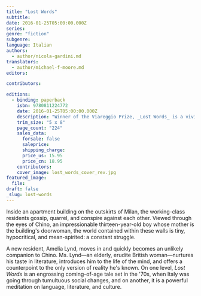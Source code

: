 ```yaml
---
title: "Lost Words"
subtitle:
date: 2016-01-25T05:00:00.000Z
series:
genre: "fiction"
subgenre:
language: Italian
authors:
  - author/nicola-gardini.md
translators:
  - author/michael-f-moore.md
editors:

contributors:

editions:
  - binding: paperback
    isbn: 9780811224772
    date: 2016-01-25T05:00:00.000Z
    description: "Winner of the Viareggio Prize, _Lost Words_ is a vivid portrait of 1970s Italy on the brink of social upheaval "
    trim_size: "5 x 8"
    page_count: "224"
    sales_data:
      forsale: false
      saleprice:
      shipping_charge:
      price_us: 15.95
      price_cn: 18.95
    contributors:
    cover_image: lost_words_cover_rev.jpg
featured_image:
  file:
draft: false
_slug: lost-words
---
```


Inside an apartment building on the outskirts of Milan, the working-class residents gossip, quarrel, and conspire against each other. Viewed through the eyes of Chino, an impressionable thirteen-year-old boy whose mother is the building's doorwoman, the world contained within these walls is tiny, hypocritical, and mean-spirited: a constant struggle.

A new resident, Amelia Lynd, moves in and quickly becomes an unlikely companion to Chino. Ms. Lynd—an elderly, erudite British woman—nurtures his taste in literature, introduces him to the life of the mind, and offers a counterpoint to the only version of reality he's known. On one level, _Lost Words_ is an engrossing coming-of-age tale set in the '70s, when Italy was going through tumultuous social changes, and on another, it is a powerful meditation on language, literature, and culture.

